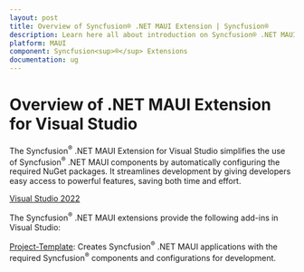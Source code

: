 ```yaml
---
layout: post
title: Overview of Syncfusion® .NET MAUI Extension | Syncfusion®
description: Learn here all about introduction on Syncfusion® .NET MAUI extension for Visual Studio which made integration ease.
platform: MAUI
component: Syncfusion<sup>®</sup> Extensions
documentation: ug
---
```


# Overview of .NET MAUI Extension for Visual Studio

The Syncfusion<sup>®</sup> .NET MAUI Extension for Visual Studio simplifies the use of Syncfusion<sup>®</sup> .NET MAUI components by automatically configuring the required NuGet packages. It streamlines development by giving developers easy access to powerful features, saving both time and effort.

[Visual Studio 2022](https://marketplace.visualstudio.com/items?itemName=SyncfusionInc.MAUIVSExtension)

The Syncfusion<sup>®</sup> .NET MAUI extensions provide the following add-ins in Visual Studio:

[Project-Template](template-studio):  Creates Syncfusion<sup>®</sup> .NET MAUI applications with the required Syncfusion<sup>®</sup> components and configurations for development.
